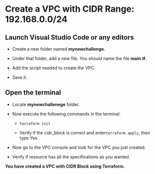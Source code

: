 # Create a VPC with CIDR Range: 192.168.0.0/24

## Launch Visual Studio Code or any editors

- Create a new folder named **mynewchallenge**.

- Under that folder, add a new file. You should name the file **main.tf**.

- Add the script needed to create the VPC. 

- Save it.

## Open the terminal

- Locate **mynewchallenege** folder.

- Now execute the following commands in the terminal:

    - `terraform init` 

    - Verify if the cidr_block is correct and enter`terraform apply`, then type Yes.

- Now go to the VPC console and look for the VPC you just created.

- Verify if resource has all the specifications as you wanted. 

**You have created a VPC with CIDR Block using Terraform.**



